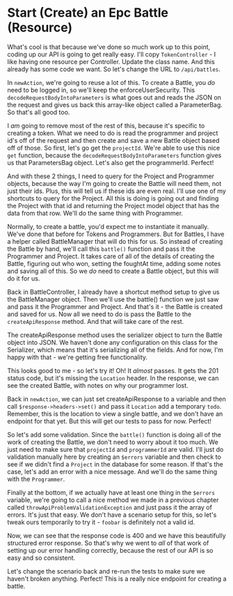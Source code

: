 # Start (Create) an Epc Battle (Resource)

What's cool is that because we've done so much work up to this point, coding
up our API is going to get really easy. I'll copy `TokenController` - I 
like having one resource per Controller. Update the class name. And this already
has some code we want. So let's change the URL to `/api/battles`.

In `newAction`, we're going to reuse a lot of this. To create a Battle,
you *do* need to be logged in, so we'll keep the enforceUserSecurity. This
`decodeRequestBodyIntoParameters` is what goes out and reads the JSON on 
the request and gives us back this array-like object called a ParameterBag.
So that's all good too.

I *am* going to remove most of the rest of this, because it's specific
to creating a token. What we need to do is read the programmer and project
id's off of the request and then create and save a new Battle object based
off of those. So first, let's go get the `projectId`. We're able to use
this nice `get` function, because the `decodeRequestBodyIntoParameters`
function gives us that ParametersBag object. Let's also get the programmerId.
Perfect!

And with these 2 things, I need to query for the Project and Programmer objects,
because the way I'm going to create the Battle will need them, not just their ids. 
Plus, this will tell us if these ids are even real. I'll use one of my shortcuts to 
query for the Project. All this is doing is going out and finding the Project with 
that id and returning the Project model object that has the data from that row. 
We'll do the same thing with Programmer.

Normally, to create a battle, you'd expect me to instantiate it manually. We've 
done that before for Tokens and Programmers. But for Battles, I have a helper called 
BattleManager that will do this for us. So instead of creating the Battle by hand, we'll 
call this `battle()` function and pass it the  Programmer and Project. It takes care of 
all of the details of creating the Battle, figuring out who won, setting the foughtAt time, 
adding some notes and saving all of this. So we *do* need to create a Battle object, but 
this will do it for us.

Back in BattleController, I already have a shortcut method setup to give
us the BattleManager object. Then we'll use the battle() function we just
saw and pass it the Programmer and Project. And that's it - the Battle is
created and saved for us. Now all we need to do is pass the Battle to the
`createApiResponse` method. And that will take care of the rest.

The createApiResponse method uses the serializer object to turn the Battle 
object into JSON. We haven't done any configuration on this class for the 
Serializer, which means that it's serializing all of the fields. And for now, 
I'm happy with that - we're getting free functionality. 

This looks good to me - so let's try it! Oh! It *almost* passes. It gets
the 201 status code, but it's missing the `Location` header. In the response, 
we can see the created Battle, with notes on why our programmer lost.

Back in `newAction`, we can just set createApiResponse to a variable and
then call `$response->headers->set()` and pass it `Location` add a temporary
`todo`. Remember, this is the location to view a single battle, and we
don't have an endpoint for that yet. But this will get our tests to pass
for now. Perfect!

So let's add some validation. Since the `battle()` function is doing all
of the work of creating the Battle, we don't need to worry about it too much.
We just need to make sure that `projectId` and `programmerId` are valid.
I'll just do validation manually here by creating an `$errors` variable
and then check to see if we didn't find a `Project` in the database for
some reason. If that's the case, let's add an error with a nice message.
And we'll do the same thing with the `Programmer`.

Finally at the bottom, if we actually have at least one thing in the `$errors`
variable, we're going to call a nice method we made in a previous chapter
called `throwApiProblemValidationException` and just pass it the array
of errors. It's just that easy. We don't have a scenario setup for this, so
let's tweak ours temporarily to try it - `foobar` is definitely not a valid id.

Now, we can see that the response code is 400 and we have this beautifully
structured error response. So that's why we went to *all* of that work of
setting up our error handling correctly, because the rest of our API is so
easy and so consistent.

Let's change the scenario back and re-run the tests to make sure we haven't
broken anything. Perfect! This is a really nice endpoint for creating a battle.
